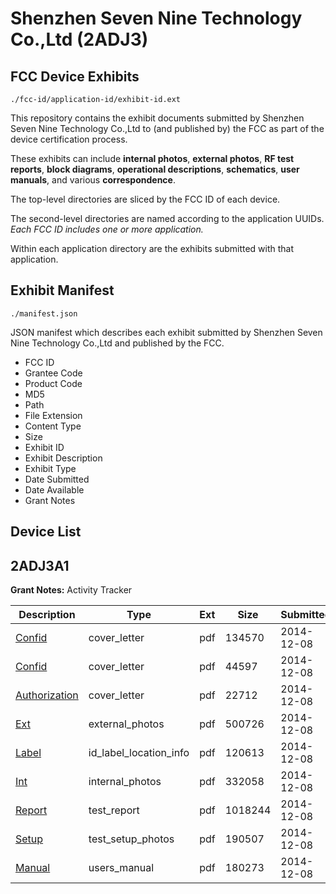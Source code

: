 # Shenzhen Seven Nine Technology Co.,Ltd (2ADJ3)
## FCC Device Exhibits

```
./fcc-id/application-id/exhibit-id.ext
```

This repository contains the exhibit documents submitted by Shenzhen Seven Nine Technology Co.,Ltd to (and published by) the FCC as part of the device certification process.

These exhibits can include **internal photos**, **external photos**, **RF test reports**, **block diagrams**, **operational descriptions**, **schematics**, **user manuals**, and various **correspondence**.

The top-level directories are sliced by the FCC ID of each device.

The second-level directories are named according to the application UUIDs. *Each FCC ID includes one or more application.*

Within each application directory are the exhibits submitted with that application. 

## Exhibit Manifest

```
./manifest.json
```

JSON manifest which describes each exhibit submitted by Shenzhen Seven Nine Technology Co.,Ltd and published by the FCC.

- FCC ID
- Grantee Code
- Product Code
- MD5
- Path
- File Extension
- Content Type
- Size
- Exhibit ID
- Exhibit Description
- Exhibit Type
- Date Submitted
- Date Available
- Grant Notes

## Device List
## 2ADJ3A1
**Grant Notes:** Activity Tracker

| Description | Type | Ext | Size | Submitted | Available |
| ----------- | ---- | --- | ---- | --------- | --------- |
| [Confid](2ADJ3A1/8e46ce34d2b070b6477661f485bf413c/2466558.pdf) | cover_letter | pdf | 134570 | 2014-12-08 | 2014-12-08 |
| [Confid](2ADJ3A1/8e46ce34d2b070b6477661f485bf413c/2466561.pdf) | cover_letter | pdf | 44597 | 2014-12-08 | 2014-12-08 |
| [Authorization](2ADJ3A1/8e46ce34d2b070b6477661f485bf413c/2466564.pdf) | cover_letter | pdf | 22712 | 2014-12-08 | 2014-12-08 |
| [Ext](2ADJ3A1/8e46ce34d2b070b6477661f485bf413c/2466559.pdf) | external_photos | pdf | 500726 | 2014-12-08 | 2014-12-08 |
| [Label](2ADJ3A1/8e46ce34d2b070b6477661f485bf413c/2466562.pdf) | id_label_location_info | pdf | 120613 | 2014-12-08 | 2014-12-08 |
| [Int](2ADJ3A1/8e46ce34d2b070b6477661f485bf413c/2466560.pdf) | internal_photos | pdf | 332058 | 2014-12-08 | 2014-12-08 |
| [Report](2ADJ3A1/8e46ce34d2b070b6477661f485bf413c/2466563.pdf) | test_report | pdf | 1018244 | 2014-12-08 | 2014-12-08 |
| [Setup](2ADJ3A1/8e46ce34d2b070b6477661f485bf413c/2466565.pdf) | test_setup_photos | pdf | 190507 | 2014-12-08 | 2014-12-08 |
| [Manual](2ADJ3A1/8e46ce34d2b070b6477661f485bf413c/2466566.pdf) | users_manual | pdf | 180273 | 2014-12-08 | 2014-12-08 |
